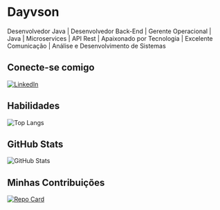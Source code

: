 # Dayvson
Desenvolvedor Java | Desenvolvedor Back-End | Gerente Operacional | Java | Microservices | API Rest | Apaixonado por Tecnologia | Excelente Comunicação | Análise e Desenvolvimento de Sistemas

## Conecte-se comigo
[![LinkedIn](https://img.shields.io/badge/LinkedIn-000?style=for-the-badge&logo=linkedin&logoColor=0E76A8)](https://www.linkedin.com/in/dayvson-medeiros/)

## Habilidades
![Top Langs](https://github-readme-stats-git-masterrstaa-rickstaa.vercel.app/api/top-langs/?username=Dayvson28&bg_color=000&border_color=30A3DC&title_color=E94D5F&text_color=FFF)

## GitHub Stats
![GitHub Stats](https://github-readme-stats.vercel.app/api?username=Dayvson28&theme=transparent&bg_color=000&border_color=30A3DC&show_icons=true&icon_color=30A3DC&title_color=E94D5F&text_color=FFF&hide_title=true&hide=stars)
## Minhas Contribuições
[![Repo Card](https://github-readme-stats.vercel.app/api/pin/?username=Dayvson28&repo=dio-lab-open-source&bg_color=000&border_color=30A3DC&show_icons=true&icon_color=30A3DC&title_color=E94D5F&text_color=FFF)](https://github.com/Dayvson28/dio-lab-open-source)